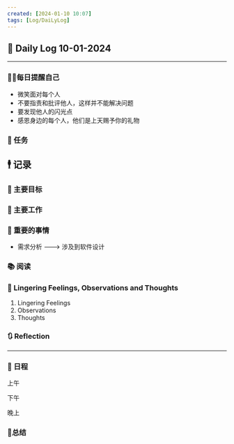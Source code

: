 ```yaml
---
created: [2024-01-10 10:07]
tags: [Log/DaiLyLog]
---
```


## 📅 Daily Log 10-01-2024

---

### 💁‍♂️每日提醒自己

- 微笑面对每个人
- 不要指责和批评他人，这样并不能解决问题
- 要发现他人的闪光点
- 感恩身边的每个人，他们是上天赐予你的礼物

### 🔷 任务

## 🕴 记录

### 🎯 主要目标

### 🚀 主要工作

### 📕 重要的事情

- 需求分析 ---> 涉及到软件设计

### 📚 阅读

### 💬 Lingering Feelings, Observations and Thoughts

1. Lingering Feelings
2. Observations
3. Thoughts

### 🔃 Reflection

---

### 📅 日程

上午

下午

晚上

### 📒总结
